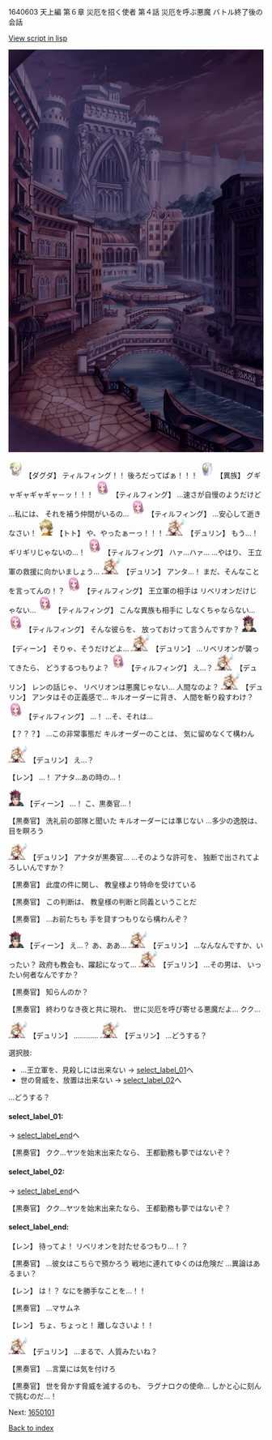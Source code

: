 1640603 天上編 第６章 災厄を招く使者 第４話 災厄を呼ぶ悪魔 バトル終了後の会話

[View script in lisp](../scripts/1640603.txt)

![006_town_TotalEclipse.png](../images/backgrounds/006_town_TotalEclipse.png)

<img src="../images/units/200641.png" alt="200641.png" height="34"/>
【ダグダ】
ティルフィング！！
後ろだってばぁ！！！

<img src="../images/units/810004.png" alt="810004.png" height="34"/>
【異族】
グギャギャギャギャ－ッ！！！

<img src="../images/units/101411.png" alt="101411.png" height="34"/>
【ティルフィング】
…速さが自慢のようだけど
…私には、
それを補う仲間がいるの…

<img src="../images/units/101411.png" alt="101411.png" height="34"/>
【ティルフィング】
…安心して逝きなさい！

<img src="../images/units/4.png" alt="4.png" height="34"/>
【トト】
や、やったぁーっ！！！

<img src="../images/units/0.png" alt="0.png" height="34"/>
【デュリン】
もう…！
ギリギリじゃないの…！

<img src="../images/units/101411.png" alt="101411.png" height="34"/>
【ティルフィング】
ハァ…ハァ…
…やはり、
王立軍の救援に向かいましょう…

<img src="../images/units/0.png" alt="0.png" height="34"/>
【デュリン】
アンタ…！
まだ、そんなことを言ってんの！？

<img src="../images/units/101411.png" alt="101411.png" height="34"/>
【ティルフィング】
王立軍の相手は
リベリオンだけじゃない…

<img src="../images/units/101411.png" alt="101411.png" height="34"/>
【ティルフィング】
こんな異族も相手に
しなくちゃならない…

<img src="../images/units/101411.png" alt="101411.png" height="34"/>
【ティルフィング】
そんな彼らを、
放っておけって言うんですか？

<img src="../images/units/6.png" alt="6.png" height="34"/>
【ディーン】
そりゃ、そうだけどよ…

<img src="../images/units/0.png" alt="0.png" height="34"/>
【デュリン】
…リベリオンが襲ってきたら、
どうするつもりよ？

<img src="../images/units/101411.png" alt="101411.png" height="34"/>
【ティルフィング】
え…？

<img src="../images/units/0.png" alt="0.png" height="34"/>
【デュリン】
レンの話じゃ、
リベリオンは悪魔じゃない…
人間なのよ？

<img src="../images/units/0.png" alt="0.png" height="34"/>
【デュリン】
アンタはその正義感で…
キルオーダーに背き、
人間を斬り殺すわけ？

<img src="../images/units/101411.png" alt="101411.png" height="34"/>
【ティルフィング】
…！
…そ、それは…

【？？？】
…この非常事態だ
キルオーダーのことは、
気に留めなくて構わん

<img src="../images/units/0.png" alt="0.png" height="34"/>
【デュリン】
え…？

【レン】
…！
アナタ…あの時の…！

<img src="../images/units/6.png" alt="6.png" height="34"/>
【ディーン】
…！
こ、黒奏官…！

【黒奏官】
洗礼前の部隊と聞いた
キルオーダーには準じない
…多少の逸脱は、目を瞑ろう

<img src="../images/units/0.png" alt="0.png" height="34"/>
【デュリン】
アナタが黒奏官…
…そのような許可を、
独断で出されてよろしいんですか？

【黒奏官】
此度の件に関し、
教皇様より特命を受けている

【黒奏官】
この判断は、
教皇様の判断と同義ということだ

【黒奏官】
…お前たちも
手を貸すつもりなら構わんぞ？

<img src="../images/units/6.png" alt="6.png" height="34"/>
【ディーン】
え…？
あ、ああ…

<img src="../images/units/0.png" alt="0.png" height="34"/>
【デュリン】
…なんなんですか、いったい？
政府も教会も、躍起になって…

<img src="../images/units/0.png" alt="0.png" height="34"/>
【デュリン】
…その男は、
いったい何者なんですか？

【黒奏官】
知らんのか？

【黒奏官】
終わりなき夜と共に現れ、
世に災厄を呼び寄せる悪魔だよ…
クク…

<img src="../images/units/0.png" alt="0.png" height="34"/>
【デュリン】
…………

<img src="../images/units/0.png" alt="0.png" height="34"/>
【デュリン】
…どうする？

選択肢:
- …王立軍を、見殺しには出来ない → [select_label_01](#select_label_01)へ
- 世の脅威を、放置は出来ない → [select_label_02](#select_label_02)へ

…どうする？

#### select_label_01:
 → [select_label_end](#select_label_end)へ

【黒奏官】
クク…ヤツを始末出来たなら、
王都勤務も夢ではないぞ？

#### select_label_02:
 → [select_label_end](#select_label_end)へ

【黒奏官】
クク…ヤツを始末出来たなら、
王都勤務も夢ではないぞ？

#### select_label_end:

【レン】
待ってよ！
リベリオンを討たせるつもり…！？

【黒奏官】
…彼女はこちらで預かろう
戦地に連れてゆくのは危険だ
…異論はあるまい？

【レン】
は！？
なにを勝手なことを…！！

【黒奏官】
…マサムネ

【レン】
ちょ、ちょっと！
離しなさいよ！！

<img src="../images/units/0.png" alt="0.png" height="34"/>
【デュリン】
…まるで、人質みたいね？

【黒奏官】
…言葉には気を付けろ

【黒奏官】
世を脅かす脅威を滅するのも、
ラグナロクの使命…
しかと心に刻んで挑むのだ…！

Next: [1650101](1650101.md)

[Back to index](index.md)
